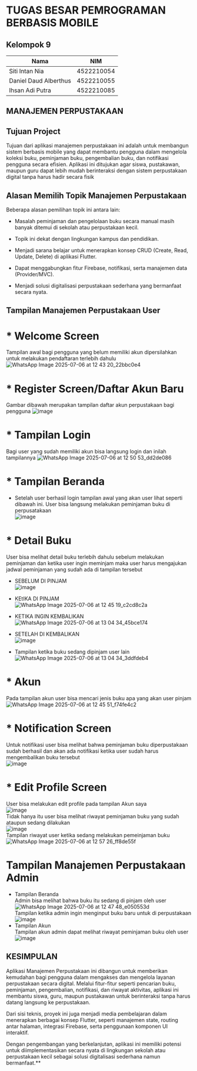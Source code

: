 # TUGAS BESAR PEMROGRAMAN BERBASIS MOBILE

## Kelompok 9

| Nama                  | NIM        |
|-----------------------|------------|
| Siti Intan Nia        | 4522210054 |
| Daniel Daud Alberthus | 4522210055 |
| Ihsan Adi Putra       | 4522210085 |

## MANAJEMEN PERPUSTAKAAN
## Tujuan Project
Tujuan dari aplikasi manajemen perpustakaan ini adalah untuk membangun sistem berbasis mobile yang dapat membantu pengguna dalam mengelola koleksi buku, peminjaman buku, pengembalian buku, dan notifikasi pengguna secara efisien. Aplikasi ini ditujukan agar siswa, pustakawan, maupun guru dapat lebih mudah berinteraksi dengan sistem perpustakaan digital tanpa harus hadir secara fisik

## Alasan Memilih Topik Manajemen Perpustakaan
Beberapa alasan pemilihan topik ini antara lain:
- Masalah peminjaman dan pengelolaan buku secara manual masih banyak ditemui di sekolah atau perpustakaan kecil.

- Topik ini dekat dengan lingkungan kampus dan pendidikan.

- Menjadi sarana belajar untuk menerapkan konsep CRUD (Create, Read, Update, Delete) di aplikasi Flutter.

- Dapat menggabungkan fitur Firebase, notifikasi, serta manajemen data (Provider/MVC).

- Menjadi solusi digitalisasi perpustakaan sederhana yang bermanfaat secara nyata.


## Tampilan Manajemen Perpustakaan User
# * Welcome Screen
Tampilan awal bagi pengguna yang belum memiliki akun dipersilahkan untuk melakukan pendaftaran terlebih dahulu
![WhatsApp Image 2025-07-06 at 12 43 20_22bbc0e4](https://github.com/user-attachments/assets/8123cb54-4b57-4fdd-b60b-c9a712188a0b)

# * Register Screen/Daftar Akun Baru
Gambar dibawah merupakan tampilan daftar akun perpustakaan bagi pengguna
![image](https://github.com/user-attachments/assets/ddd0ed7a-550b-4d33-b04c-e336c5598a91)

# * Tampilan Login
Bagi user yang sudah memiliki akun bisa langsung login dan inilah tampilannya
![WhatsApp Image 2025-07-06 at 12 50 53_dd2de086](https://github.com/user-attachments/assets/bde93e95-e912-418c-87cb-9ede0103cf7a)

# * Tampilan Beranda
* Setelah user berhasil login tampilan awal yang akan user lihat seperti dibawah ini.
User bisa langsung melakukan peminjaman buku di perpusatakaan<br> 
![image](https://github.com/user-attachments/assets/52929787-faf8-4177-b87e-b698571ae526)

# * Detail Buku
User bisa melihat detail buku terlebih dahulu sebelum melakukan peminjaman dan ketika user ingin meminjam maka user harus mengajukan jadwal peminjaman yang sudah ada di tampilan tersebut
* SEBELUM DI PINJAM<br>
![image](https://github.com/user-attachments/assets/3131a286-7f66-4fd9-94e4-23af0ff5972a)<br>

* KEtIKA DI PINJAM<br>
![WhatsApp Image 2025-07-06 at 12 45 19_c2cd8c2a](https://github.com/user-attachments/assets/dec4d81d-8225-4062-aa3c-514452f7cdbc)<br>

* KETIKA INGIN KEMBALIKAN<br>
![WhatsApp Image 2025-07-06 at 13 04 34_45bce174](https://github.com/user-attachments/assets/3ce96d9e-fe1a-4f4d-8abb-23187fbbf71d)<br>

* SETELAH DI KEMBALIKAN<br>
![image](https://github.com/user-attachments/assets/27f03340-b608-4158-b1de-3c5f6f95d7eb)<br>

* Tampilan ketika buku sedang dipinjam user lain<br>
![WhatsApp Image 2025-07-06 at 13 04 34_3ddfdeb4](https://github.com/user-attachments/assets/729eb139-69a4-4072-a84d-526d95b696cb)<br>

# * Akun
  Pada tampilan akun user bisa mencari jenis buku apa yang akan user pinjam
  ![WhatsApp Image 2025-07-06 at 12 45 51_f74fe4c2](https://github.com/user-attachments/assets/9b6b1334-1cd3-455b-a1b2-e26faab591ae)

# * Notification Screen
  Untuk notifikasi user bisa melihat bahwa peminjaman buku diperpustakaan sudah berhasil dan akan ada notifikasi ketika user sudah harus mengembalikan buku tersebut<br>
  ![image](https://github.com/user-attachments/assets/db93fec8-1601-43be-bcd3-5907c46b7484)<br>

# * Edit Profile Screen
  User bisa melakukan edit profile pada tampilan Akun saya<br>
  ![image](https://github.com/user-attachments/assets/76f976e5-f72a-48ae-b51f-d508ec0e72b5)<br>
  Tidak hanya itu user bisa melihat riwayat peminjaman buku yang sudah ataupun sedang dilakukan<br>
![image](https://github.com/user-attachments/assets/8890c6de-7b1b-4634-82ca-e8363eee2b99)<br>
  Tampilan riwayat user ketika sedang melakukan pemeinjaman buku<br>
  ![WhatsApp Image 2025-07-06 at 12 57 26_ff8de55f](https://github.com/user-attachments/assets/fac6e124-7328-4eb3-9e90-ba736c69ef3f)<br>

# Tampilan Manajemen Perpustakaan Admin
* Tampilan Beranda<br>
  Admin bisa melihat bahwa buku itu sedang di pinjam oleh user<br>
  ![WhatsApp Image 2025-07-06 at 12 47 48_e050553d](https://github.com/user-attachments/assets/b6956485-632d-4691-b9a8-4a8b18632155)<br>
  Tampilan ketika admin ingin menginput buku baru untuk di perpustakaan<br>
  ![image](https://github.com/user-attachments/assets/2e9f9a5b-0cde-40b7-b502-f36b6ee454fa)<br>
* Tampilan Akun<br>
  Tampilan akun admin dapat melihat riwayat peminjaman buku oleh user<br>
  ![image](https://github.com/user-attachments/assets/12388c1a-937f-4f2f-90ce-cad2a88fdc91)<br>

## KESIMPULAN

Aplikasi Manajemen Perpustakaan ini dibangun untuk memberikan kemudahan bagi pengguna dalam mengakses dan mengelola layanan perpustakaan secara digital. Melalui fitur-fitur seperti pencarian buku, peminjaman, pengembalian, notifikasi, dan riwayat aktivitas, aplikasi ini membantu siswa, guru, maupun pustakawan untuk berinteraksi tanpa harus datang langsung ke perpustakaan.

Dari sisi teknis, proyek ini juga menjadi media pembelajaran dalam menerapkan berbagai konsep Flutter, seperti manajemen state, routing antar halaman, integrasi Firebase, serta penggunaan komponen UI interaktif.

Dengan pengembangan yang berkelanjutan, aplikasi ini memiliki potensi untuk diimplementasikan secara nyata di lingkungan sekolah atau perpustakaan kecil sebagai solusi digitalisasi sederhana namun bermanfaat.**
